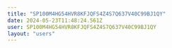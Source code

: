 ```yaml
---
title: "SP100M4HG54HVR8KFJQFS4Z4S7Q637V40C99BJ1QY"
date: 2024-05-23T11:48:24.561Z
user: SP100M4HG54HVR8KFJQFS4Z4S7Q637V40C99BJ1QY
layout: "users"
---
```

    
